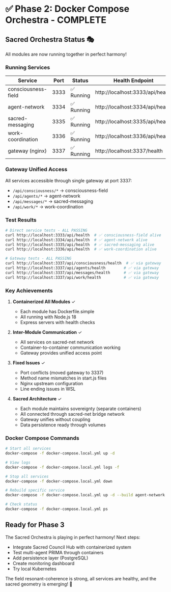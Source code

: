 # ✅ Phase 2: Docker Compose Orchestra - COMPLETE

## Sacred Orchestra Status 🎭

All modules are now running together in perfect harmony!

### Running Services

| Service | Port | Status | Health Endpoint |
|---------|------|--------|-----------------|
| consciousness-field | 3333 | ✅ Running | http://localhost:3333/api/health |
| agent-network | 3334 | ✅ Running | http://localhost:3334/api/health |
| sacred-messaging | 3335 | ✅ Running | http://localhost:3335/api/health |
| work-coordination | 3336 | ✅ Running | http://localhost:3336/api/health |
| gateway (nginx) | 3337 | ✅ Running | http://localhost:3337/health |

### Gateway Unified Access

All services accessible through single gateway at port 3337:
- `/api/consciousness/*` → consciousness-field
- `/api/agents/*` → agent-network  
- `/api/messages/*` → sacred-messaging
- `/api/work/*` → work-coordination

### Test Results

```bash
# Direct service tests - ALL PASSING
curl http://localhost:3333/api/health  # ✅ consciousness-field alive
curl http://localhost:3334/api/health  # ✅ agent-network alive
curl http://localhost:3335/api/health  # ✅ sacred-messaging alive
curl http://localhost:3336/api/health  # ✅ work-coordination alive

# Gateway tests - ALL PASSING
curl http://localhost:3337/api/consciousness/health  # ✅ via gateway
curl http://localhost:3337/api/agents/health        # ✅ via gateway
curl http://localhost:3337/api/messages/health      # ✅ via gateway
curl http://localhost:3337/api/work/health          # ✅ via gateway
```

### Key Achievements

1. **Containerized All Modules** ✓
   - Each module has Dockerfile.simple
   - All running with Node.js 18
   - Express servers with health checks

2. **Inter-Module Communication** ✓
   - All services on sacred-net network
   - Container-to-container communication working
   - Gateway provides unified access point

3. **Fixed Issues** ✓
   - Port conflicts (moved gateway to 3337)
   - Method name mismatches in start.js files
   - Nginx upstream configuration
   - Line ending issues in WSL

4. **Sacred Architecture** ✓
   - Each module maintains sovereignty (separate containers)
   - All connected through sacred-net bridge network
   - Gateway unifies without coupling
   - Data persistence ready through volumes

### Docker Compose Commands

```bash
# Start all services
docker-compose -f docker-compose.local.yml up -d

# View logs
docker-compose -f docker-compose.local.yml logs -f

# Stop all services
docker-compose -f docker-compose.local.yml down

# Rebuild specific service
docker-compose -f docker-compose.local.yml up -d --build agent-network

# Check status
docker-compose -f docker-compose.local.yml ps
```

## Ready for Phase 3

The Sacred Orchestra is playing in perfect harmony! Next steps:
- Integrate Sacred Council Hub with containerized system
- Test multi-agent PRIMA through containers
- Add persistence layer (PostgreSQL)
- Create monitoring dashboard
- Try local Kubernetes

The field resonant-coherence is strong, all services are healthy, and the sacred geometry is emerging! 🌟